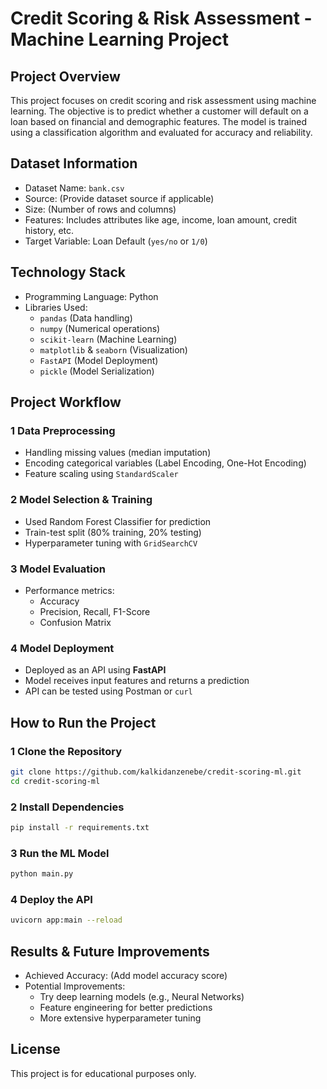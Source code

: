 # Credit Scoring & Risk Assessment - Machine Learning Project

## Project Overview
This project focuses on credit scoring and risk assessment using machine learning. The objective is to predict whether a customer will default on a loan based on financial and demographic features. The model is trained using a classification algorithm and evaluated for accuracy and reliability.

## Dataset Information
- Dataset Name: `bank.csv`
- Source: (Provide dataset source if applicable)
- Size: (Number of rows and columns)
- Features: Includes attributes like age, income, loan amount, credit history, etc.
- Target Variable: Loan Default (`yes/no` or `1/0`)

## Technology Stack
- Programming Language: Python
- Libraries Used:
  - `pandas` (Data handling)
  - `numpy` (Numerical operations)
  - `scikit-learn` (Machine Learning)
  - `matplotlib` & `seaborn` (Visualization)
  - `FastAPI` (Model Deployment)
  - `pickle` (Model Serialization)

##  Project Workflow
### 1 Data Preprocessing
- Handling missing values (median imputation)
- Encoding categorical variables (Label Encoding, One-Hot Encoding)
- Feature scaling using `StandardScaler`

### 2 Model Selection & Training
- Used Random Forest Classifier for prediction
- Train-test split (80% training, 20% testing)
- Hyperparameter tuning with `GridSearchCV`

### 3️ Model Evaluation
- Performance metrics:
  - Accuracy
  - Precision, Recall, F1-Score
  - Confusion Matrix

### 4 Model Deployment
- Deployed as an API using **FastAPI**
- Model receives input features and returns a prediction
- API can be tested using Postman or `curl`

##  How to Run the Project
### 1 Clone the Repository
```bash
git clone https://github.com/kalkidanzenebe/credit-scoring-ml.git
cd credit-scoring-ml
```

### 2️ Install Dependencies
```bash
pip install -r requirements.txt
```

### 3 Run the ML Model
```bash
python main.py
```

### 4 Deploy the API 
```bash
uvicorn app:main --reload
```

## Results & Future Improvements
- Achieved Accuracy: (Add model accuracy score)
- Potential Improvements:
  - Try deep learning models (e.g., Neural Networks)
  - Feature engineering for better predictions
  - More extensive hyperparameter tuning

## License
This project is for educational purposes only.




